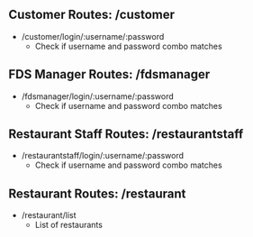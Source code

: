 ## Customer Routes: /customer

* /customer/login/:username/:password
    * Check if username and password combo matches


## FDS Manager Routes: /fdsmanager

* /fdsmanager/login/:username/:password
    * Check if username and password combo matches

## Restaurant Staff Routes: /restaurantstaff

* /restaurantstaff/login/:username/:password
    * Check if username and password combo matches

## Restaurant Routes: /restaurant

* /restaurant/list
    * List of restaurants
